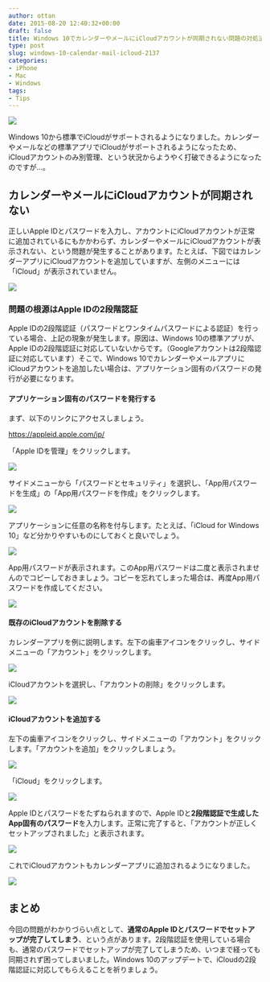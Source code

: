 ```yaml
---
author: ottan
date: 2015-08-20 12:40:32+00:00
draft: false
title: Windows 10でカレンダーやメールにiCloudアカウントが同期されない問題の対処法
type: post
slug: windows-10-calendar-mail-icloud-2137
categories:
- iPhone
- Mac
- Windows
tags:
- Tips
---
```


![](/uploads/2015/08/150820-55d5c04462d9d.jpg)






Windows 10から標準でiCloudがサポートされるようになりました。カレンダーやメールなどの標準アプリでiCloudがサポートされるようになったため、iCloudアカウントのみ別管理、という状況からようやく打破できるようになったのですが…。





## カレンダーやメールにiCloudアカウントが同期されない





正しいApple IDとパスワードを入力し、アカウントにiCloudアカウントが正常に追加されているにもかかわらず、カレンダーやメールにiCloudアカウントが表示されない、という問題が発生することがあります。たとえば、下図ではカレンダーアプリにiCloudアカウントを追加していますが、左側のメニューには「iCloud」が表示されていません。





![](/uploads/2015/08/150820-55d5c04accd37.png)






### 問題の根源はApple IDの2段階認証





Apple IDの2段階認証（パスワードとワンタイムパスワードによる認証）を行っている場合、上記の現象が発生します。原因は、Windows 10の標準アプリが、Apple IDの2段階認証に対応していないからです。（Googleアカウントは2段階認証に対応しています）そこで、Windows 10でカレンダーやメールアプリにiCloudアカウントを追加したい場合は、アプリケーション固有のパスワードの発行が必要になります。





#### アプリケーション固有のパスワードを発行する





まず、以下のリンクにアクセスしましょう。



https://appleid.apple.com/jp/



「Apple IDを管理」をクリックします。





![](/uploads/2015/08/150820-55d5c04d6be91.png)






サイドメニューから「パスワードとセキュリティ」を選択し、「App用パスワードを生成」の「App用パスワードを作成」をクリックします。





![](/uploads/2015/08/150820-55d5c0502e272.png)






アプリケーションに任意の名称を付与します。たとえば、「iCloud for Windows 10」など分かりやすいものにしておくと良いでしょう。





![](/uploads/2015/08/150820-55d5c0532a800.png)






App用パスワードが表示されます。このApp用パスワードは二度と表示されませんのでコピーしておきましょう。コピーを忘れてしまった場合は、再度App用パスワードを作成してください。





![](/uploads/2015/08/150820-55d5c055eaa58.png)






#### 既存のiCloudアカウントを削除する





カレンダーアプリを例に説明します。左下の歯車アイコンをクリックし、サイドメニューの「アカウント」をクリックします。





![](/uploads/2015/08/150820-55d5c0592fa54.png)






iCloudアカウントを選択し、「アカウントの削除」をクリックします。





![](/uploads/2015/08/150820-55d5c05b84205.png)






#### iCloudアカウントを追加する





左下の歯車アイコンをクリックし、サイドメニューの「アカウント」をクリックします。「アカウントを追加」をクリックしましょう。





![](/uploads/2015/08/150820-55d5c05d11241.png)






「iCloud」をクリックします。





![](/uploads/2015/08/150820-55d5c05fba568.png)






Apple IDとパスワードをたずねられますので、Apple IDと**2段階認証で生成したApp固有のパスワード**を入力します。正常に完了すると、「アカウントが正しくセットアップされました」と表示されます。





![](/uploads/2015/08/150820-55d5c061511e1.png)






これでiCloudアカウントもカレンダーアプリに追加されるようになりました。





![](/uploads/2015/08/150820-55d5c062b24a8.png)






## まとめ





今回の問題がわかりづらい点として、**通常のApple IDとパスワードでセットアップが完了してしまう**、という点があります。2段階認証を使用している場合も、通常のパスワードでセットアップが完了してしまうため、いつまで経っても同期されず困ってしまいました。Windows 10のアップデートで、iCloudの2段階認証に対応してもらえることを祈りましょう。

